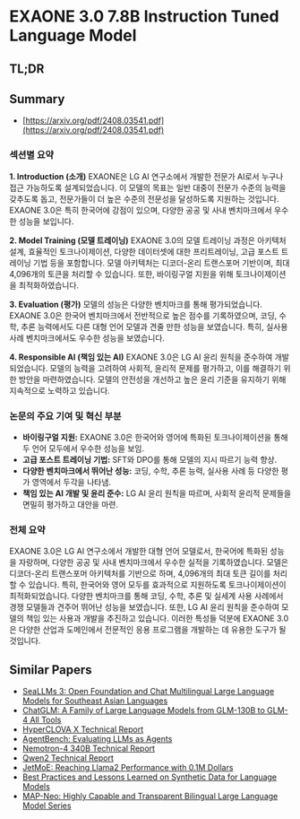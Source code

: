 # EXAONE 3.0 7.8B Instruction Tuned Language Model
## TL;DR
## Summary
- [https://arxiv.org/pdf/2408.03541.pdf](https://arxiv.org/pdf/2408.03541.pdf)

### 섹션별 요약

**1. Introduction (소개)**
EXAONE은 LG AI 연구소에서 개발한 전문가 AI로서 누구나 접근 가능하도록 설계되었습니다. 이 모델의 목표는 일반 대중이 전문가 수준의 능력을 갖추도록 돕고, 전문가들이 더 높은 수준의 전문성을 달성하도록 지원하는 것입니다. EXAONE 3.0은 특히 한국어에 강점이 있으며, 다양한 공공 및 사내 벤치마크에서 우수한 성능을 보입니다.

**2. Model Training (모델 트레이닝)**
EXAONE 3.0의 모델 트레이닝 과정은 아키텍처 설계, 효율적인 토크나이제이션, 다양한 데이터셋에 대한 프리트레이닝, 고급 포스트 트레이닝 기법 등을 포함합니다. 모델 아키텍처는 디코더-온리 트랜스포머 기반이며, 최대 4,096개의 토큰을 처리할 수 있습니다. 또한, 바이링구얼 지원을 위해 토크나이제이션을 최적화하였습니다.

**3. Evaluation (평가)**
모델의 성능은 다양한 벤치마크를 통해 평가되었습니다. EXAONE 3.0은 한국어 벤치마크에서 전반적으로 높은 점수를 기록하였으며, 코딩, 수학, 추론 능력에서도 다른 대형 언어 모델과 견줄 만한 성능을 보였습니다. 특히, 실사용 사례 벤치마크에서도 우수한 성능을 보였습니다.

**4. Responsible AI (책임 있는 AI)**
EXAONE 3.0은 LG AI 윤리 원칙을 준수하여 개발되었습니다. 모델의 능력을 고려하여 사회적, 윤리적 문제를 평가하고, 이를 해결하기 위한 방안을 마련하였습니다. 모델의 안전성을 개선하고 높은 윤리 기준을 유지하기 위해 지속적으로 노력하고 있습니다.

### 논문의 주요 기여 및 혁신 부분
- **바이링구얼 지원:** EXAONE 3.0은 한국어와 영어에 특화된 토크나이제이션을 통해 두 언어 모두에서 우수한 성능을 보임.
- **고급 포스트 트레이닝 기법:** SFT와 DPO를 통해 모델의 지시 따르기 능력 향상.
- **다양한 벤치마크에서 뛰어난 성능:** 코딩, 수학, 추론 능력, 실사용 사례 등 다양한 평가 영역에서 두각을 나타냄.
- **책임 있는 AI 개발 및 윤리 준수:** LG AI 윤리 원칙을 따르며, 사회적 윤리적 문제들을 면밀히 평가하고 대안을 마련.

### 전체 요약
EXAONE 3.0은 LG AI 연구소에서 개발한 대형 언어 모델로서, 한국어에 특화된 성능을 자랑하며, 다양한 공공 및 사내 벤치마크에서 우수한 실적을 기록하였습니다. 모델은 디코더-온리 트랜스포머 아키텍처를 기반으로 하며, 4,096개의 최대 토큰 길이를 처리할 수 있습니다. 특히, 한국어와 영어 모두를 효과적으로 지원하도록 토크나이제이션이 최적화되었습니다. 다양한 벤치마크를 통해 코딩, 수학, 추론 및 실세계 사용 사례에서 경쟁 모델들과 견주어 뛰어난 성능을 보였습니다. 또한, LG AI 윤리 원칙을 준수하여 모델의 책임 있는 사용과 개발을 추진하고 있습니다. 이러한 특성들 덕분에 EXAONE 3.0은 다양한 산업과 도메인에서 전문적인 응용 프로그램을 개발하는 데 유용한 도구가 될 것입니다.

## Similar Papers
- [SeaLLMs 3: Open Foundation and Chat Multilingual Large Language Models for Southeast Asian Languages](2407.19672.md)
- [ChatGLM: A Family of Large Language Models from GLM-130B to GLM-4 All Tools](2406.12793.md)
- [HyperCLOVA X Technical Report](2404.01954.md)
- [AgentBench: Evaluating LLMs as Agents](2308.03688.md)
- [Nemotron-4 340B Technical Report](2406.11704.md)
- [Qwen2 Technical Report](2407.10671.md)
- [JetMoE: Reaching Llama2 Performance with 0.1M Dollars](2404.07413.md)
- [Best Practices and Lessons Learned on Synthetic Data for Language Models](2404.07503.md)
- [MAP-Neo: Highly Capable and Transparent Bilingual Large Language Model Series](2405.19327.md)
